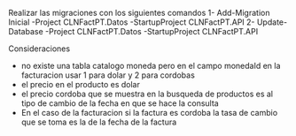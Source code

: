 Realizar las migraciones con los siguientes comandos
1-
Add-Migration Inicial -Project CLNFactPT.Datos -StartupProject CLNFactPT.API
2-
Update-Database -Project CLNFactPT.Datos -StartupProject CLNFactPT.API

Consideraciones
- no existe una tabla catalogo moneda pero en el campo monedaId en la facturacion usar 1 para dolar y 2 para cordobas
- el precio en el producto es dolar
- el precio cordoba que se muestra en la busqueda de productos es al tipo de cambio de la fecha en que se hace la consulta
- En el caso de la facturacion si la factura es cordoba la tasa de cambio que se toma es la de la fecha de la factura
